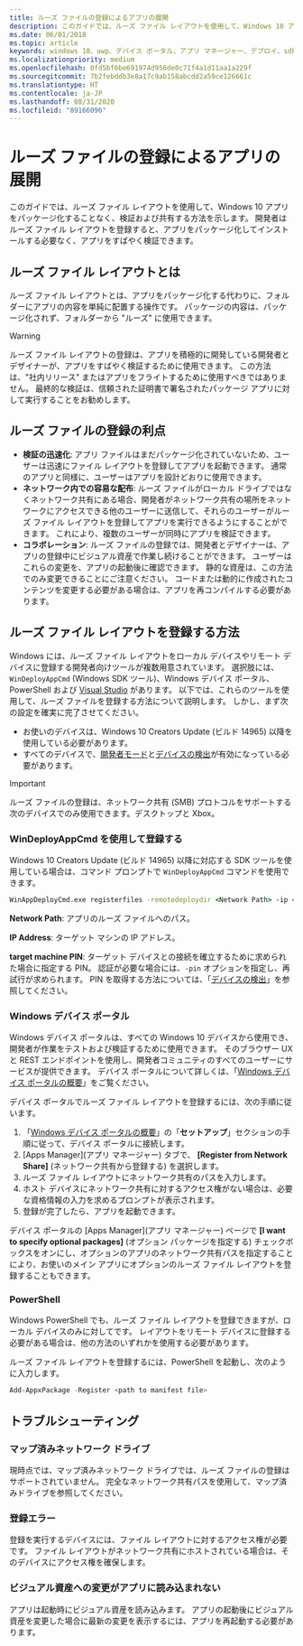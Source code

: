 ```yaml
---
title: ルーズ ファイルの登録によるアプリの展開
description: このガイドでは、ルーズ ファイル レイアウトを使用して、Windows 10 アプリをパッケージ化することなく、検証および共有する方法を示します。
ms.date: 06/01/2018
ms.topic: article
keywords: windows 10、uwp、デバイス ポータル、アプリ マネージャー、デプロイ、sdk
ms.localizationpriority: medium
ms.openlocfilehash: 0fd5bf6be691974d956de0c71f4a1d11aa1a229f
ms.sourcegitcommit: 7b2febddb3e8a17c9ab158abcdd2a59ce126661c
ms.translationtype: HT
ms.contentlocale: ja-JP
ms.lasthandoff: 08/31/2020
ms.locfileid: "89166096"
---
```

# <a name="deploy-an-app-through-loose-file-registration"></a>ルーズ ファイルの登録によるアプリの展開 

このガイドでは、ルーズ ファイル レイアウトを使用して、Windows 10 アプリをパッケージ化することなく、検証および共有する方法を示します。 開発者はルーズ ファイル レイアウトを登録すると、アプリをパッケージ化してインストールする必要なく、アプリをすばやく検証できます。 

## <a name="what-is-a-loose-file-layout"></a>ルーズ ファイル レイアウトとは

ルーズ ファイル レイアウトとは、アプリをパッケージ化する代わりに、フォルダーにアプリの内容を単純に配置する操作です。 パッケージの内容は、パッケージ化されず、フォルダーから "ルーズ" に使用できます。 

> [!WARNING]
> ルーズ ファイル レイアウトの登録は、アプリを積極的に開発している開発者とデザイナーが、アプリをすばやく検証するために使用できます。 この方法は、"社内リリース" またはアプリをフライトするために使用すべきではありません。 最終的な検証は、信頼された証明書で署名されたパッケージ アプリに対して実行することをお勧めします。 

## <a name="advantages-of-loose-file-registration"></a>ルーズ ファイルの登録の利点

- **検証の迅速化**: アプリ ファイルはまだパッケージ化されていないため、ユーザーは迅速にファイル レイアウトを登録してアプリを起動できます。 通常のアプリと同様に、ユーザーはアプリを設計どおりに使用できます。 
- **ネットワーク内での容易な配布**: ルーズ ファイルがローカル ドライブではなくネットワーク共有にある場合、開発者がネットワーク共有の場所をネットワークにアクセスできる他のユーザーに送信して、それらのユーザーがルーズ ファイル レイアウトを登録してアプリを実行できるようにすることができます。 これにより、複数のユーザーが同時にアプリを検証できます。 
- **コラボレーション**: ルーズ ファイルの登録では、開発者とデザイナーは、アプリの登録中にビジュアル資産で作業し続けることができます。 ユーザーはこれらの変更を、アプリの起動後に確認できます。 静的な資産は、この方法でのみ変更できることにご注意ください。 コードまたは動的に作成されたコンテンツを変更する必要がある場合は、アプリを再コンパイルする必要があります。

## <a name="how-to-register-a-loose-file-layout"></a>ルーズ ファイル レイアウトを登録する方法

Windows には、ルーズ ファイル レイアウトをローカル デバイスやリモート デバイスに登録する開発者向けツールが複数用意されています。 選択肢には、`WinDeployAppCmd` (Windows SDK ツール)、Windows デバイス ポータル、PowerShell および [Visual Studio](./deploying-and-debugging-uwp-apps.md#register-layout-from-network) があります。 以下では、これらのツールを使用して、ルーズ ファイルを登録する方法について説明します。 しかし、まず次の設定を確実に完了させてください。

- お使いのデバイスは、Windows 10 Creators Update (ビルド 14965) 以降を使用している必要があります。
- すべてのデバイスで、[開発者モード](../get-started/enable-your-device-for-development.md)と[デバイスの検出](../get-started/enable-your-device-for-development.md#device-discovery)が有効になっている必要があります。

> [!IMPORTANT]
> ルーズ ファイルの登録は、ネットワーク共有 (SMB) プロトコルをサポートする次のデバイスでのみ使用できます。デスクトップと Xbox。 

### <a name="register-with-windeployappcmd"></a>WinDeployAppCmd を使用して登録する

Windows 10 Creators Update (ビルド 14965) 以降に対応する SDK ツールを使用している場合は、コマンド プロンプトで `WinDeployAppCmd` コマンドを使用できます。

```cmd
WinAppDeployCmd.exe registerfiles -remotedeploydir <Network Path> -ip <IP Address> -pin <target machine PIN>
```

**Network Path**: アプリのルーズ ファイルへのパス。

**IP Address**: ターゲット マシンの IP アドレス。

**target machine PIN**: ターゲット デバイスとの接続を確立するために求められた場合に指定する PIN。 認証が必要な場合には、`-pin` オプションを指定し、再試行が求められます。 PIN を取得する方法については、「[デバイスの検出](../get-started/enable-your-device-for-development.md#device-discovery)」を参照してください。

### <a name="windows-device-portal"></a>Windows デバイス ポータル

Windows デバイス ポータルは、すべての Windows 10 デバイスから使用でき、開発者が作業をテストおよび検証するために使用できます。 そのブラウザー UX と REST エンドポイントを使用し、開発者コミュニティのすべてのユーザーにサービスが提供できます。 デバイス ポータルについて詳しくは、「[Windows デバイス ポータルの概要](device-portal.md)」をご覧ください。

デバイス ポータルでルーズ ファイル レイアウトを登録するには、次の手順に従います。

1. 「[Windows デバイス ポータルの概要](device-portal.md)」の「**セットアップ**」セクションの手順に従って、デバイス ポータルに接続します。
1. [Apps Manager]\(アプリ マネージャー\) タブで、 **[Register from Network Share]** \(ネットワーク共有から登録する\) を選択します。
1. ルーズ ファイル レイアウトにネットワーク共有のパスを入力します。 
1. ホスト デバイスにネットワーク共有に対するアクセス権がない場合は、必要な資格情報の入力を求めるプロンプトが表示されます。
1. 登録が完了したら、アプリを起動できます。

デバイス ポータルの [Apps Manager]\(アプリ マネージャー\) ページで **[I want to specify optional packages]** \(オプション パッケージを指定する\) チェックボックスをオンにし、オプションのアプリのネットワーク共有パスを指定することにより、お使いのメイン アプリにオプションのルーズ ファイル レイアウトを登録することもできます。 

### <a name="powershell"></a>PowerShell 

Windows PowerShell でも、ルーズ ファイル レイアウトを登録できますが、ローカル デバイスのみに対してです。 レイアウトをリモート デバイスに登録する必要がある場合は、他の方法のいずれかを使用する必要があります。 

ルーズ ファイル レイアウトを登録するには、PowerShell を起動し、次のように入力します。

```PowerShell
Add-AppxPackage -Register <path to manifest file>
```

## <a name="troubleshooting"></a>トラブルシューティング

### <a name="mapped-network-drives"></a>マップ済みネットワーク ドライブ
現時点では、マップ済みネットワーク ドライブでは、ルーズ ファイルの登録はサポートされていません。 完全なネットワーク共有パスを使用して、マップ済みドライブを参照してください。

### <a name="registration-failure"></a>登録エラー
登録を実行するデバイスには、ファイル レイアウトに対するアクセス権が必要です。 ファイル レイアウトがネットワーク共有にホストされている場合は、そのデバイスにアクセス権を確保します。 

### <a name="modifications-to-visual-assets-arent-being-loaded-in-the-app"></a>ビジュアル資産への変更がアプリに読み込まれない 
アプリは起動時にビジュアル資産を読み込みます。 アプリの起動後にビジュアル資産を変更した場合に最新の変更を表示するには、アプリを再起動する必要があります。